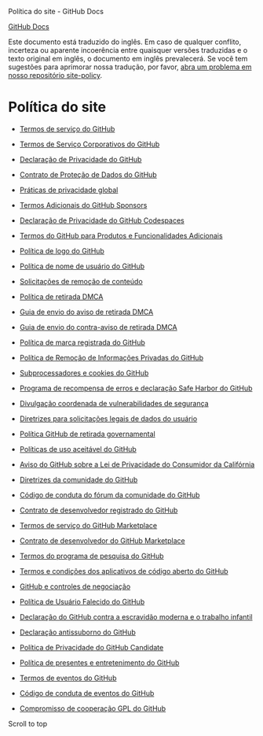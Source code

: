 Política do site - GitHub Docs

[](/pt)[GitHub Docs](/pt)

Este documento está traduzido do inglês. Em caso de qualquer conflito, incerteza ou aparente incoerência entre quaisquer versões traduzidas e o texto original em inglês, o documento em inglês prevalecerá. Se você tem sugestões para aprimorar nossa tradução, por favor, [abra um problema em nosso repositório site-policy](https://github.com/github/site-policy/issues).

Política do site
==========

* [Termos de serviço do GitHub](/pt/github/site-policy/github-terms-of-service)

* [Termos de Serviço Corporativos do GitHub](/pt/github/site-policy/github-corporate-terms-of-service)

* [Declaração de Privacidade do GitHub](/pt/github/site-policy/github-privacy-statement)

* [Contrato de Proteção de Dados do GitHub](/pt/github/site-policy/github-data-protection-agreement)

* [Práticas de privacidade global](/pt/github/site-policy/global-privacy-practices)

* [Termos Adicionais do GitHub Sponsors](/pt/github/site-policy/github-sponsors-additional-terms)

* [Declaração de Privacidade do GitHub Codespaces](/pt/github/site-policy/github-codespaces-privacy-statement)

* [Termos do GitHub para Produtos e Funcionalidades Adicionais](/pt/github/site-policy/github-terms-for-additional-products-and-features)

* [Política de logo do GitHub](/pt/github/site-policy/github-logo-policy)

* [Política de nome de usuário do GitHub](/pt/github/site-policy/github-username-policy)

* [Solicitações de remoção de conteúdo](/pt/github/site-policy/submitting-content-removal-requests)

* [Política de retirada DMCA](/pt/github/site-policy/dmca-takedown-policy)

* [Guia de envio do aviso de retirada DMCA](/pt/github/site-policy/guide-to-submitting-a-dmca-takedown-notice)

* [Guia de envio do contra-aviso de retirada DMCA](/pt/github/site-policy/guide-to-submitting-a-dmca-counter-notice)

* [Política de marca registrada do GitHub](/pt/github/site-policy/github-trademark-policy)

* [Política de Remoção de Informações Privadas do GitHub](/pt/github/site-policy/github-private-information-removal-policy)

* [Subprocessadores e cookies do GitHub](/pt/github/site-policy/github-subprocessors-and-cookies)

* [Programa de recompensa de erros e declaração Safe Harbor do GitHub](/pt/github/site-policy/github-bug-bounty-program-legal-safe-harbor)

* [Divulgação coordenada de vulnerabilidades de segurança](/pt/github/site-policy/coordinated-disclosure-of-security-vulnerabilities)

* [Diretrizes para solicitações legais de dados do usuário](/pt/github/site-policy/guidelines-for-legal-requests-of-user-data)

* [Política GitHub de retirada governamental](/pt/github/site-policy/github-government-takedown-policy)

* [Políticas de uso aceitável do GitHub](/pt/github/site-policy/github-acceptable-use-policies)

* [Aviso do GitHub sobre a Lei de Privacidade do Consumidor da Califórnia](/pt/github/site-policy/githubs-notice-about-the-california-consumer-privacy-act)

* [Diretrizes da comunidade do GitHub](/pt/github/site-policy/github-community-guidelines)

* [Código de conduta do fórum da comunidade do GitHub](/pt/github/site-policy/github-community-forum-code-of-conduct)

* [Contrato de desenvolvedor registrado do GitHub](/pt/github/site-policy/github-registered-developer-agreement)

* [Termos de serviço do GitHub Marketplace](/pt/github/site-policy/github-marketplace-terms-of-service)

* [Contrato de desenvolvedor do GitHub Marketplace](/pt/github/site-policy/github-marketplace-developer-agreement)

* [Termos do programa de pesquisa do GitHub](/pt/github/site-policy/github-research-program-terms)

* [Termos e condições dos aplicativos de código aberto do GitHub](/pt/github/site-policy/github-open-source-applications-terms-and-conditions)

* [GitHub e controles de negociação](/pt/github/site-policy/github-and-trade-controls)

* [Política de Usuário Falecido do GitHub](/pt/github/site-policy/github-deceased-user-policy)

* [Declaração do GitHub contra a escravidão moderna e o trabalho infantil](/pt/github/site-policy/github-statement-against-modern-slavery-and-child-labor)

* [Declaração antissuborno do GitHub](/pt/github/site-policy/github-anti-bribery-statement)

* [Política de Privacidade do GitHub Candidate](/pt/github/site-policy/github-candidate-privacy-policy)

* [Política de presentes e entretenimento do GitHub](/pt/github/site-policy/github-gifts-and-entertainment-policy)

* [Termos de eventos do GitHub](/pt/github/site-policy/github-event-terms)

* [Código de conduta de eventos do GitHub](/pt/github/site-policy/github-event-code-of-conduct)

* [Compromisso de cooperação GPL do GitHub](/pt/github/site-policy/github-gpl-cooperation-commitment)

Scroll to top
